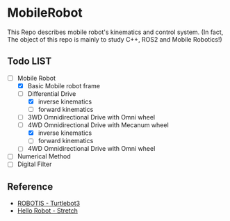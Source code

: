 # MobileRobot

This Repo describes mobile robot's kinematics and control system.
(In fact, The object of this repo is mainly to study C++, ROS2 and Mobile Robotics!)

## Todo LIST

- [ ] Mobile Robot 
  - [x] Basic Mobile robot frame
  - [ ] Differential Drive
    - [x] inverse kinematics
    - [ ] forward kinematics
  - [ ] 3WD Omnidirectional Drive with Omni wheel
  - [ ] 4WD Omnidirectional Drive with Mecanum wheel
    - [x] inverse kinematics
    - [ ] forward kinematics
  - [ ] 4WD Omnidirectional Drive with Omni wheel
- [ ] Numerical Method
- [ ] Digital Filter

## Reference

- [ROBOTIS - Turtlebot3](https://github.com/ROBOTIS-GIT/OpenCR/tree/master/arduino/opencr_arduino/opencr/libraries/turtlebot3)
- [Hello Robot - Stretch](https://github.com/Interactics/stretch_firmware)

